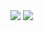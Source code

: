 <img src="https://github-readme-stats.vercel.app/api/wakatime?username=killed&theme=dark&hide=text,other,markdown&langs_count=6" />
<img src="https://spotify-recently-played-readme.vercel.app/api?user=pjsemysvmiiuhtmot6uxxwokb" />

[telegram]: https://t.me/lololololidk

